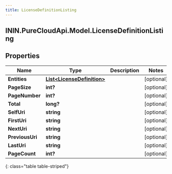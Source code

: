 ```yaml
---
title: LicenseDefinitionListing
---
```

## ININ.PureCloudApi.Model.LicenseDefinitionListing

## Properties

|Name | Type | Description | Notes|
|------------ | ------------- | ------------- | -------------|
| **Entities** | [**List&lt;LicenseDefinition&gt;**](LicenseDefinition.html) |  | [optional] |
| **PageSize** | **int?** |  | [optional] |
| **PageNumber** | **int?** |  | [optional] |
| **Total** | **long?** |  | [optional] |
| **SelfUri** | **string** |  | [optional] |
| **FirstUri** | **string** |  | [optional] |
| **NextUri** | **string** |  | [optional] |
| **PreviousUri** | **string** |  | [optional] |
| **LastUri** | **string** |  | [optional] |
| **PageCount** | **int?** |  | [optional] |
{: class="table table-striped"}


